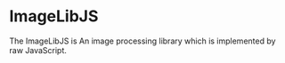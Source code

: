 # ImageLibJS
 The ImageLibJS is An image processing library which is implemented by raw JavaScript. 
